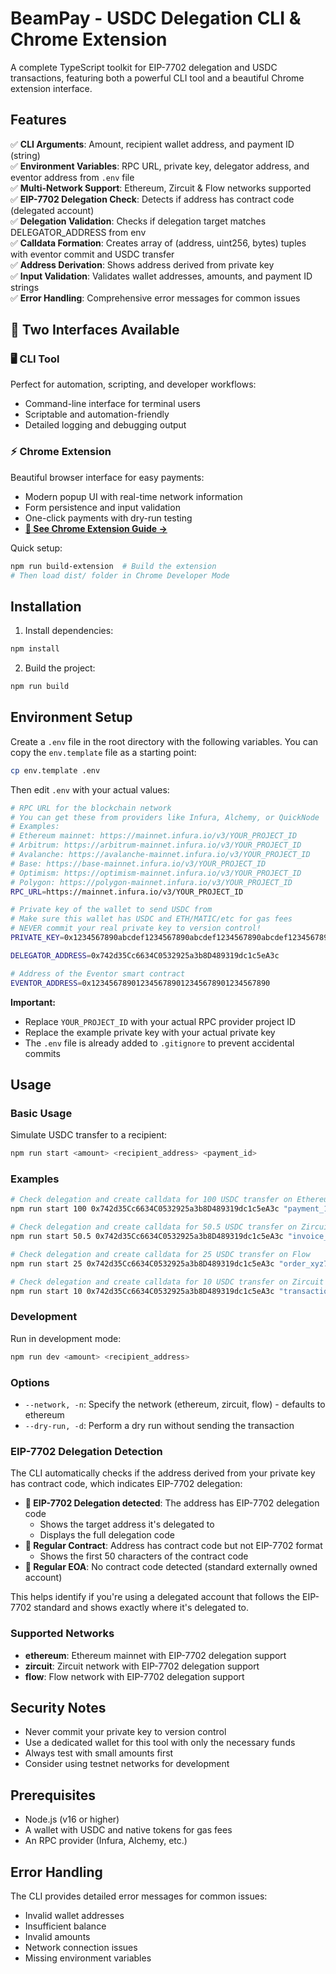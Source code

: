 # BeamPay - USDC Delegation CLI & Chrome Extension

A complete TypeScript toolkit for EIP-7702 delegation and USDC transactions, featuring both a powerful CLI tool and a beautiful Chrome extension interface.

## Features

✅ **CLI Arguments**: Amount, recipient wallet address, and payment ID (string)  
✅ **Environment Variables**: RPC URL, private key, delegator address, and eventor address from `.env` file  
✅ **Multi-Network Support**: Ethereum, Zircuit & Flow networks supported  
✅ **EIP-7702 Delegation Check**: Detects if address has contract code (delegated account)  
✅ **Delegation Validation**: Checks if delegation target matches DELEGATOR_ADDRESS from env  
✅ **Calldata Formation**: Creates array of (address, uint256, bytes) tuples with eventor commit and USDC transfer  
✅ **Address Derivation**: Shows address derived from private key  
✅ **Input Validation**: Validates wallet addresses, amounts, and payment ID strings  
✅ **Error Handling**: Comprehensive error messages for common issues

## 🌟 Two Interfaces Available

### 🖥️ CLI Tool
Perfect for automation, scripting, and developer workflows:
- Command-line interface for terminal users
- Scriptable and automation-friendly
- Detailed logging and debugging output

### ⚡ Chrome Extension  
Beautiful browser interface for easy payments:
- Modern popup UI with real-time network information
- Form persistence and input validation
- One-click payments with dry-run testing
- **[📖 See Chrome Extension Guide →](EXTENSION_README.md)**

Quick setup:
```bash
npm run build-extension  # Build the extension
# Then load dist/ folder in Chrome Developer Mode
```

## Installation

1. Install dependencies:
```bash
npm install
```

2. Build the project:
```bash
npm run build
```

## Environment Setup

Create a `.env` file in the root directory with the following variables. You can copy the `env.template` file as a starting point:

```bash
cp env.template .env
```

Then edit `.env` with your actual values:

```bash
# RPC URL for the blockchain network
# You can get these from providers like Infura, Alchemy, or QuickNode
# Examples:
# Ethereum mainnet: https://mainnet.infura.io/v3/YOUR_PROJECT_ID
# Arbitrum: https://arbitrum-mainnet.infura.io/v3/YOUR_PROJECT_ID
# Avalanche: https://avalanche-mainnet.infura.io/v3/YOUR_PROJECT_ID
# Base: https://base-mainnet.infura.io/v3/YOUR_PROJECT_ID
# Optimism: https://optimism-mainnet.infura.io/v3/YOUR_PROJECT_ID
# Polygon: https://polygon-mainnet.infura.io/v3/YOUR_PROJECT_ID
RPC_URL=https://mainnet.infura.io/v3/YOUR_PROJECT_ID

# Private key of the wallet to send USDC from
# Make sure this wallet has USDC and ETH/MATIC/etc for gas fees
# NEVER commit your real private key to version control!
PRIVATE_KEY=0x1234567890abcdef1234567890abcdef1234567890abcdef1234567890abcdef

DELEGATOR_ADDRESS=0x742d35Cc6634C0532925a3b8D489319dc1c5eA3c

# Address of the Eventor smart contract
EVENTOR_ADDRESS=0x1234567890123456789012345678901234567890
```

**Important:** 
- Replace `YOUR_PROJECT_ID` with your actual RPC provider project ID
- Replace the example private key with your actual private key
- The `.env` file is already added to `.gitignore` to prevent accidental commits

## Usage

### Basic Usage

Simulate USDC transfer to a recipient:
```bash
npm run start <amount> <recipient_address> <payment_id>
```

### Examples

```bash
# Check delegation and create calldata for 100 USDC transfer on Ethereum
npm run start 100 0x742d35Cc6634C0532925a3b8D489319dc1c5eA3c "payment_12345"

# Check delegation and create calldata for 50.5 USDC transfer on Zircuit
npm run start 50.5 0x742d35Cc6634C0532925a3b8D489319dc1c5eA3c "invoice_abc123" --network zircuit

# Check delegation and create calldata for 25 USDC transfer on Flow
npm run start 25 0x742d35Cc6634C0532925a3b8D489319dc1c5eA3c "order_xyz789" --network flow

# Check delegation and create calldata for 10 USDC transfer on Zircuit
npm run start 10 0x742d35Cc6634C0532925a3b8D489319dc1c5eA3c "transaction_456" --network zircuit
```

### Development

Run in development mode:
```bash
npm run dev <amount> <recipient_address>
```

### Options

- `--network, -n`: Specify the network (ethereum, zircuit, flow) - defaults to ethereum
- `--dry-run, -d`: Perform a dry run without sending the transaction

### EIP-7702 Delegation Detection

The CLI automatically checks if the address derived from your private key has contract code, which indicates EIP-7702 delegation:

- **🔗 EIP-7702 Delegation detected**: The address has EIP-7702 delegation code
  - Shows the target address it's delegated to
  - Displays the full delegation code
- **📄 Regular Contract**: Address has contract code but not EIP-7702 format
  - Shows the first 50 characters of the contract code
- **👤 Regular EOA**: No contract code detected (standard externally owned account)

This helps identify if you're using a delegated account that follows the EIP-7702 standard and shows exactly where it's delegated to.

### Supported Networks

- **ethereum**: Ethereum mainnet with EIP-7702 delegation support
- **zircuit**: Zircuit network with EIP-7702 delegation support
- **flow**: Flow network with EIP-7702 delegation support

## Security Notes

- Never commit your private key to version control
- Use a dedicated wallet for this tool with only the necessary funds
- Always test with small amounts first
- Consider using testnet networks for development

## Prerequisites

- Node.js (v16 or higher)
- A wallet with USDC and native tokens for gas fees
- An RPC provider (Infura, Alchemy, etc.)

## Error Handling

The CLI provides detailed error messages for common issues:
- Invalid wallet addresses
- Insufficient balance
- Invalid amounts
- Network connection issues
- Missing environment variables 